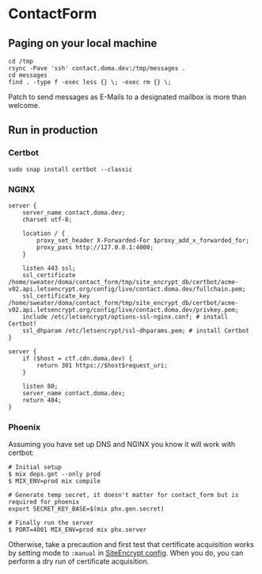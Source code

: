 # ContactForm

## Paging on your local machine

```
cd /tmp
rsync -Pave 'ssh' contact.doma.dev:/tmp/messages .
cd messages
find . -type f -exec less {} \; -exec rm {} \;
```

Patch to send messages as E-Mails to a designated mailbox is more than welcome.

## Run in production

### Certbot

```
sudo snap install certbot --classic
```

### NGINX

```
server {
	server_name contact.doma.dev;
	charset utf-8;

	location / {
		proxy_set_header X-Forwarded-For $proxy_add_x_forwarded_for;
		proxy_pass http://127.0.0.1:4000;
	}

	listen 443 ssl;
	ssl_certificate /home/sweater/doma/contact_form/tmp/site_encrypt_db/certbot/acme-v02.api.letsencrypt.org/config/live/contact.doma.dev/fullchain.pem;
	ssl_certificate_key /home/sweater/doma/contact_form/tmp/site_encrypt_db/certbot/acme-v02.api.letsencrypt.org/config/live/contact.doma.dev/privkey.pem;
	include /etc/letsencrypt/options-ssl-nginx.conf; # install Certbot!
	ssl_dhparam /etc/letsencrypt/ssl-dhparams.pem; # install Certbot
}

server {
	if ($host = ctf.cdn.doma.dev) {
		return 301 https://$host$request_uri;
	} 

	listen 80;
	server_name contact.doma.dev;
	return 404;
}
```

### Phoenix

Assuming you have set up DNS and NGINX you know it will work with certbot:

```
# Initial setup
$ mix deps.get --only prod
$ MIX_ENV=prod mix compile

# Generate temp secret, it doesn't matter for contact_form but is required for phoenix
export SECRET_KEY_BASE=$(mix phx.gen.secret)

# Finally run the server
$ PORT=4001 MIX_ENV=prod mix phx.server
```

Otherwise, take a precaution and first test that certificate acquisition works by setting mode to `:manual` in [SiteEncrypt config](https://hexdocs.pm/site_encrypt/0.4.2/SiteEncrypt.html#configure/1-options).
When you do, you can perform a dry run of certificate acquisition.
